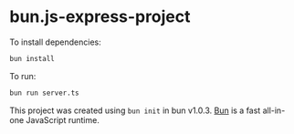# bun.js-express-project

To install dependencies:

```bash
bun install
```

To run:

```bash
bun run server.ts
```

This project was created using `bun init` in bun v1.0.3. [Bun](https://bun.sh) is a fast all-in-one JavaScript runtime.
